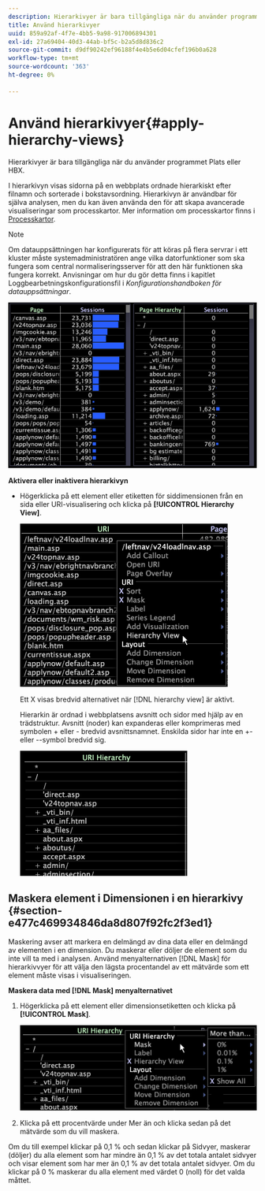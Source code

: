 ```yaml
---
description: Hierarkivyer är bara tillgängliga när du använder programmet Plats eller HBX.
title: Använd hierarkivyer
uuid: 859a92af-4f7e-4bb5-9a98-917006894301
exl-id: 27a69404-40d3-44ab-bf5c-b2a5d8d836c2
source-git-commit: d9df90242ef96188f4e4b5e6d04cfef196b0a628
workflow-type: tm+mt
source-wordcount: '363'
ht-degree: 0%

---
```


# Använd hierarkivyer{#apply-hierarchy-views}

Hierarkivyer är bara tillgängliga när du använder programmet Plats eller HBX.

I hierarkivyn visas sidorna på en webbplats ordnade hierarkiskt efter filnamn och sorterade i bokstavsordning. Hierarkivyn är användbar för själva analysen, men du kan även använda den för att skapa avancerade visualiseringar som processkartor. Mer information om processkartor finns i [Processkartor](../../../../home/c-get-started/c-analysis-vis/c-proc-maps/c-proc-maps.md#concept-880aee224404429785b733a4e80d275e).

>[!NOTE]
>
>Om datauppsättningen har konfigurerats för att köras på flera servrar i ett kluster måste systemadministratören ange vilka datorfunktioner som ska fungera som central normaliseringsserver för att den här funktionen ska fungera korrekt. Anvisningar om hur du gör detta finns i kapitlet Loggbearbetningskonfigurationsfil i *Konfigurationshandboken för datauppsättningar*.

![](assets/vis_Table_CompareHierarchy.png)

**Aktivera eller inaktivera hierarkivyn**

* Högerklicka på ett element eller etiketten för siddimensionen från en sida eller URI-visualisering och klicka på **[!UICONTROL Hierarchy View]**.

   ![](assets/mnu_Table_HierarchyView.png)

   Ett X visas bredvid alternativet när [!DNL hierarchy view] är aktivt.

   Hierarkin är ordnad i webbplatsens avsnitt och sidor med hjälp av en trädstruktur. Avsnitt (noder) kan expanderas eller komprimeras med symbolen + eller - bredvid avsnittsnamnet. Enskilda sidor har inte en +- eller --symbol bredvid sig.

   ![](assets/vis_Table_HierarchyView_Expanded.png)

## Maskera element i Dimensionen i en hierarkivy {#section-e477c469934846da8d807f92fc2f3ed1}

Maskering avser att markera en delmängd av dina data eller en delmängd av elementen i en dimension. Du maskerar eller döljer de element som du inte vill ta med i analysen. Använd menyalternativen [!DNL Mask] för hierarkivvyer för att välja den lägsta procentandel av ett mätvärde som ett element måste visas i visualiseringen.

**Maskera data med  [!DNL Mask] menyalternativet**

1. Högerklicka på ett element eller dimensionsetiketten och klicka på **[!UICONTROL Mask]**.

   ![](assets/mnu_Table_HierarchyView_Masking.png)

1. Klicka på ett procentvärde under Mer än och klicka sedan på det mätvärde som du vill maskera.

Om du till exempel klickar på 0,1 % och sedan klickar på Sidvyer, maskerar (döljer) du alla element som har mindre än 0,1 % av det totala antalet sidvyer och visar element som har mer än 0,1 % av det totala antalet sidvyer. Om du klickar på 0 % maskerar du alla element med värdet 0 (noll) för det valda måttet.
